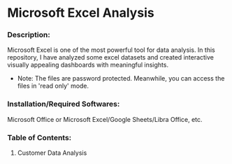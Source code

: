 # Microsoft Excel Analysis



### Description: 

Microsoft Excel is one of the most powerful tool for data analysis. 
In this repository, I have analyzed some excel datasets and created interactive visually appealing dashboards with meaningful insights.

* Note: The files are password protected. Meanwhile, you can access the files in 'read only' mode.


### Installation/Required Softwares: 

Microsoft Office or Microsoft Excel/Google Sheets/Libra Office, etc.


### Table of Contents: 

1. Customer Data Analysis
